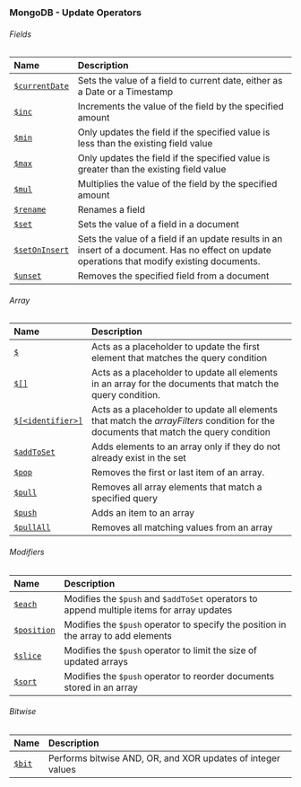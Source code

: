 ### MongoDB - Update Operators

###### Fields

| Name     | Description |
| :------- | :---------- |
| [`$currentDate`](https://github.com/moatorres/node-design-patterns/blob/master/mongodb/update/current-date-operator.md) | Sets the value of a field to current date, either as a Date or a Timestamp
| [`$inc`](https://github.com/moatorres/node-design-patterns/blob/master/mongodb/update/inc-operator.md) | Increments the value of the field by the specified amount
| [`$min`](https://github.com/moatorres/node-design-patterns/blob/master/mongodb/update/min-operator.md) | Only updates the field if the specified value is less than the existing field value
| [`$max`]() | Only updates the field if the specified value is greater than the existing field value
| [`$mul`]() | Multiplies the value of the field by the specified amount
| [`$rename`]() | Renames a field
| [`$set`]() | Sets the value of a field in a document
| [`$setOnInsert`]() | Sets the value of a field if an update results in an insert of a document. Has no effect on update operations that modify existing documents.
| [`$unset`]() | Removes the specified field from a document

###### Array

| Name     | Description |
| :------- | :---------- |
| [`$`]() | Acts as a placeholder to update the first element that matches the query condition
| [`$[]`]() | Acts as a placeholder to update all elements in an array for the documents that match the query condition.
| [`$[<identifier>]`]() | Acts as a placeholder to update all elements that match the *arrayFilters* condition for the documents that match the query condition
| [`$addToSet`]() | Adds elements to an array only if they do not already exist in the set
| [`$pop`]() | Removes the first or last item of an array.
| [`$pull`]() | Removes all array elements that match a specified query
| [`$push`]() | Adds an item to an array
| [`$pullAll`]() | Removes all matching values from an array

###### Modifiers

| Name     | Description |
| :------- | :---------- |
| [`$each`]() | Modifies the `$push` and `$addToSet` operators to append multiple items for array updates
| [`$position`]() | Modifies the `$push` operator to specify the position in the array to add elements
| [`$slice`]() | Modifies the `$push` operator to limit the size of updated arrays
| [`$sort`]() | Modifies the `$push` operator to reorder documents stored in an array

###### Bitwise

| Name     | Description |
| :------- | :---------- |
| [`$bit`]() | Performs bitwise AND, OR, and XOR updates of integer values

